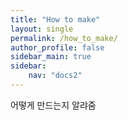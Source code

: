 ```yaml
---
title: "How to make"
layout: single
permalink: /how_to_make/
author_profile: false
sidebar_main: true
sidebar:
    nav: "docs2"
---
```

어떻게 만드는지 알랴줌